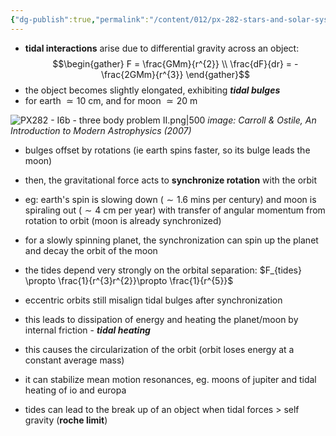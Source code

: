 ```yaml
---
{"dg-publish":true,"permalink":"/content/012/px-282-stars-and-solar-system/term-2-solar-system/i-planetary-motion/px-283-i7-tides/","noteIcon":"1","created":"2025-01-24T16:27:54.632+00:00","updated":"2025-01-24T16:28:52.517+00:00"}
---
```



- **tidal interactions** arise due to differential gravity across an object:
$$\begin{gather}
 F = \frac{GMm}{r^{2}} \\
\frac{dF}{dr} = - \frac{2GMm}{r^{3}}
\end{gather}$$
- the object becomes slightly elongated, exhibiting ***tidal bulges***
- for earth $\simeq 10$ cm, and for moon $\simeq 20$ m

![PX282 - I6b - three body problem II.png|500](/img/user/pics/PX282%20-%20I6b%20-%20three%20body%20problem%20II.png)
*image: Carroll & Ostile, An Introduction to Modern Astrophysics (2007)*

- bulges offset by rotations (ie earth spins faster, so its bulge leads the moon)
- then, the gravitational force acts to **synchronize rotation** with the orbit
- eg: earth's spin is slowing down ($\sim 1.6$ mins per century) and moon is spiraling out ($\sim 4$ cm per year) with transfer of angular momentum from rotation to orbit (moon is already synchronized)
- for a slowly spinning planet, the synchronization can spin up the planet and decay the orbit of the moon
- the tides depend very strongly on the orbital separation: $F_{tides} \propto \frac{1}{r^{3}r^{2}}\propto \frac{1}{r^{5}}$

- eccentric orbits still misalign tidal bulges after synchronization
- this leads to dissipation of energy and heating the planet/moon by internal friction - ***tidal heating***
- this causes the circularization of the orbit (orbit loses energy at a constant average mass)
- it can stabilize mean motion resonances, eg. moons of jupiter and tidal heating of io and europa

- tides can lead to the break up of an object when tidal forces $>$ self gravity (**roche limit**)